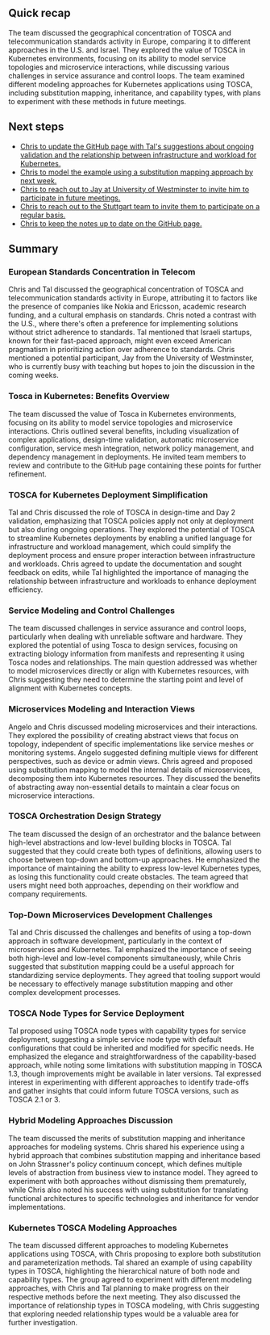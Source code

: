## Quick recap

The team discussed the geographical concentration of TOSCA and telecommunication standards activity in Europe, comparing it to different approaches in the U.S. and Israel. They explored the value of TOSCA in Kubernetes environments, focusing on its ability to model service topologies and microservice interactions, while discussing various challenges in service assurance and control loops. The team examined different modeling approaches for Kubernetes applications using TOSCA, including substitution mapping, inheritance, and capability types, with plans to experiment with these methods in future meetings.
## Next steps

- [Chris to update the GitHub page with Tal's suggestions about ongoing validation and the relationship between infrastructure and workload for Kubernetes.](https://us02tasks.zoom.us?meetingId=8J52bcDGRyS94gah6F0aVQ%3D%3D&stepId=abdd4101-a45d-11f0-afdc-52cf3d65279e)
- [Chris to model the example using a substitution mapping approach by next week.](https://us02tasks.zoom.us?meetingId=8J52bcDGRyS94gah6F0aVQ%3D%3D&stepId=abdd4777-a45d-11f0-a7cd-52cf3d65279e)
- [Chris to reach out to Jay at University of Westminster to invite him to participate in future meetings.](https://us02tasks.zoom.us?meetingId=8J52bcDGRyS94gah6F0aVQ%3D%3D&stepId=abdd4a7d-a45d-11f0-b6f3-52cf3d65279e)
- [Chris to reach out to the Stuttgart team to invite them to participate on a regular basis.](https://us02tasks.zoom.us?meetingId=8J52bcDGRyS94gah6F0aVQ%3D%3D&stepId=abdd4d16-a45d-11f0-a6b7-52cf3d65279e)
- [Chris to keep the notes up to date on the GitHub page.](https://us02tasks.zoom.us?meetingId=8J52bcDGRyS94gah6F0aVQ%3D%3D&stepId=abdd4f85-a45d-11f0-8537-52cf3d65279e)
## Summary

### European Standards Concentration in Telecom

Chris and Tal discussed the geographical concentration of TOSCA and telecommunication standards activity in Europe, attributing it to factors like the presence of companies like Nokia and Ericsson, academic research funding, and a cultural emphasis on standards. Chris noted a contrast with the U.S., where there's often a preference for implementing solutions without strict adherence to standards. Tal mentioned that Israeli startups, known for their fast-paced approach, might even exceed American pragmatism in prioritizing action over adherence to standards. Chris mentioned a potential participant, Jay from the University of Westminster, who is currently busy with teaching but hopes to join the discussion in the coming weeks.
### Tosca in Kubernetes: Benefits Overview

The team discussed the value of Tosca in Kubernetes environments, focusing on its ability to model service topologies and microservice interactions. Chris outlined several benefits, including visualization of complex applications, design-time validation, automatic microservice configuration, service mesh integration, network policy management, and dependency management in deployments. He invited team members to review and contribute to the GitHub page containing these points for further refinement.
### TOSCA for Kubernetes Deployment Simplification

Tal and Chris discussed the role of TOSCA in design-time and Day 2 validation, emphasizing that TOSCA policies apply not only at deployment but also during ongoing operations. They explored the potential of TOSCA to streamline Kubernetes deployments by enabling a unified language for infrastructure and workload management, which could simplify the deployment process and ensure proper interaction between infrastructure and workloads. Chris agreed to update the documentation and sought feedback on edits, while Tal highlighted the importance of managing the relationship between infrastructure and workloads to enhance deployment efficiency.
### Service Modeling and Control Challenges

The team discussed challenges in service assurance and control loops, particularly when dealing with unreliable software and hardware. They explored the potential of using Tosca to design services, focusing on extracting biology information from manifests and representing it using Tosca nodes and relationships. The main question addressed was whether to model microservices directly or align with Kubernetes resources, with Chris suggesting they need to determine the starting point and level of alignment with Kubernetes concepts.
### Microservices Modeling and Interaction Views

Angelo and Chris discussed modeling microservices and their interactions. They explored the possibility of creating abstract views that focus on topology, independent of specific implementations like service meshes or monitoring systems. Angelo suggested defining multiple views for different perspectives, such as device or admin views. Chris agreed and proposed using substitution mapping to model the internal details of microservices, decomposing them into Kubernetes resources. They discussed the benefits of abstracting away non-essential details to maintain a clear focus on microservice interactions.
### TOSCA Orchestration Design Strategy

The team discussed the design of an orchestrator and the balance between high-level abstractions and low-level building blocks in TOSCA. Tal suggested that they could create both types of definitions, allowing users to choose between top-down and bottom-up approaches. He emphasized the importance of maintaining the ability to express low-level Kubernetes types, as losing this functionality could create obstacles. The team agreed that users might need both approaches, depending on their workflow and company requirements.
### Top-Down Microservices Development Challenges

Tal and Chris discussed the challenges and benefits of using a top-down approach in software development, particularly in the context of microservices and Kubernetes. Tal emphasized the importance of seeing both high-level and low-level components simultaneously, while Chris suggested that substitution mapping could be a useful approach for standardizing service deployments. They agreed that tooling support would be necessary to effectively manage substitution mapping and other complex development processes.
### TOSCA Node Types for Service Deployment

Tal proposed using TOSCA node types with capability types for service deployment, suggesting a simple service node type with default configurations that could be inherited and modified for specific needs. He emphasized the elegance and straightforwardness of the capability-based approach, while noting some limitations with substitution mapping in TOSCA 1.3, though improvements might be available in later versions. Tal expressed interest in experimenting with different approaches to identify trade-offs and gather insights that could inform future TOSCA versions, such as TOSCA 2.1 or 3.
### Hybrid Modeling Approaches Discussion

The team discussed the merits of substitution mapping and inheritance approaches for modeling systems. Chris shared his experience using a hybrid approach that combines substitution mapping and inheritance based on John Strassner's policy continuum concept, which defines multiple levels of abstraction from business view to instance model. They agreed to experiment with both approaches without dismissing them prematurely, while Chris also noted his success with using substitution for translating functional architectures to specific technologies and inheritance for vendor implementations.
### Kubernetes TOSCA Modeling Approaches

The team discussed different approaches to modeling Kubernetes applications using TOSCA, with Chris proposing to explore both substitution and parameterization methods. Tal shared an example of using capability types in TOSCA, highlighting the hierarchical nature of both node and capability types. The group agreed to experiment with different modeling approaches, with Chris and Tal planning to make progress on their respective methods before the next meeting. They also discussed the importance of relationship types in TOSCA modeling, with Chris suggesting that exploring needed relationship types would be a valuable area for further investigation.
